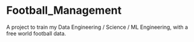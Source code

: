 # Football_Management
A project to train my Data Engineering / Science / ML Engineering, with a free world football data.
